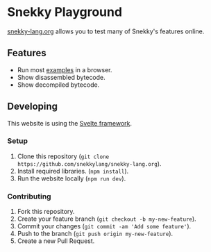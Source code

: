 # Snekky Playground
[snekky-lang.org](https://snekky-lang.org) allows you to test many of Snekky's features online.

## Features
- Run most [examples](https://github.com/snekkylang/snekky/tree/master/examples) in a browser.
- Show disassembled bytecode.
- Show decompiled bytecode.

## Developing
This website is using the [Svelte framework](https://svelte.dev/).
### Setup
1. Clone this repository (`git clone https://github.com/snekkylang/snekky-lang.org`).
2. Install required libraries. (`npm install`).
3. Run the website locally (`npm run dev`).

### Contributing
1. Fork this repository.
2. Create your feature branch (`git checkout -b my-new-feature`).
3. Commit your changes (`git commit -am 'Add some feature'`).
4. Push to the branch (`git push origin my-new-feature`).
5. Create a new Pull Request.